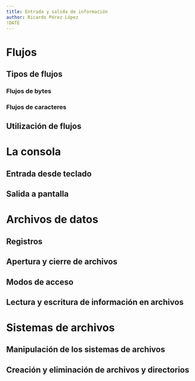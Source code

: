 ```yaml
---
title: Entrada y salida de información
author: Ricardo Pérez López
!DATE
---
```


# Flujos

## Tipos de flujos

### Flujos de bytes

### Flujos de caracteres

## Utilización de flujos

# La consola

## Entrada desde teclado

## Salida a pantalla

# Archivos de datos

## Registros

## Apertura y cierre de archivos

## Modos de acceso

## Lectura y escritura de información en archivos

# Sistemas de archivos

## Manipulación de los sistemas de archivos

## Creación y eliminación de archivos y directorios

